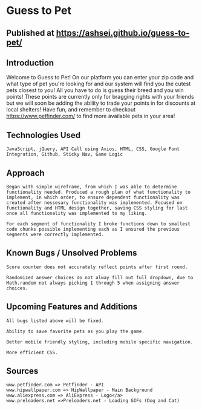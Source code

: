 # Guess to Pet
## Published at https://ashsei.github.io/guess-to-pet/

## Introduction
Welcome to Guess to Pet! On our platform you can enter your zip code and what type of pet you're looking for and our system will find you the cutest pets closest to you! All you have to do is guess their breed and you win points! These points are currently only for bragging rights with your friends but we will soon be adding the ability to trade your points in for discounts at local shelters! Have fun, and remember to checkout https://www.petfinder.com/ to find more available pets in your area!

## Technologies Used
    JavaScript, jQuery, API Call using Axios, HTML, CSS, Google Font Integration, Github, Sticky Nav, Game Logic

## Approach
    Began with simple wireframe, from which I was able to determine functionality needed. Produced a rough plan of what functionality to implement, in which order, to ensure dependent functionality was created after nessesary functionality was implemented. Focused on functionality and HTML design together, saving CSS styling for last once all functionality was implemented to my liking. 
    
    For each segment of functionality I broke functions down to smallest code chunks possible implementing each as I ensured the previous segments were correctly implemented.
    
## Known Bugs / Unsolved Problems
    Score counter does not accurately reflect points after first round.
    
    Randomized answer choices do not alway fill out full dropdown, due to Math.random not always picking 1 through 5 when assigning answer choices.
    
## Upcoming Features and Additions
    All bugs listed above will be fixed.
    
    Ability to save favorite pets as you play the game.

    Better mobile friendly styling, including mobile specific navigation.

    More efficient CSS.

## Sources
    www.petfinder.com => Petfinder - API
    www.hipwallpaper.com => HipWallpaper - Main Background
    www.aliexpress.com => AliExpress - Logo</a>
    www.preloaders.net =>Preloaders.net - Loading GIFs (Dog and Cat)